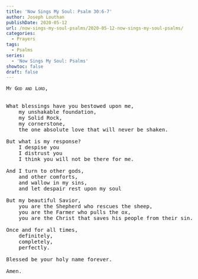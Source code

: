 ```yaml
---
title: 'Now Sings My Soul: Psalm 30:6-7'
author: Joseph Louthan
publishDate: 2020-05-12
url: /now-sings-my-soul-psalms/2020-05-12-now-sings-my-soul-psalms/
categories:
  - Prayers
tags:
  - Psalms
series:
  - 'Now Sings My Soul: Psalms'
showtoc: false
draft: false
---
```

<pre>
<div style="font-variant: small-caps;">My God and Lord, </div>
&nbsp;
What blessings have you bestowed upon me,
	my unshakable foundation,
	my Solid Rock,
	my cornerstone,
	the one absolute love that will never be shaken.

But what is my response?
	I despise you
	I distrust you
	I think you will not be there for me.
	
And I turn to other gods,
	and other comforts,
	and wallow in my sins,
	and let despair rest upon my soul
	
But my beautiful Savior,
	you are the Shepherd who rescues the sheep,
	you are the Farmer who pulls the ox,
	you are the Christ that saves his people from their sin.
	
Once and for all times,
	definitely,
	completely,
	perfectly.
	
Blessed be your holy name forever.

Amen.

</pre>
